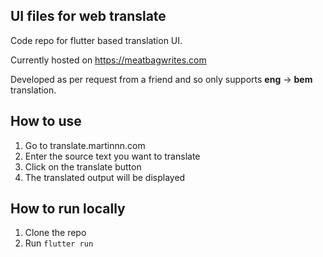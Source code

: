 ## UI files for web translate
Code repo for flutter based translation UI.

Currently hosted on https://meatbagwrites.com

Developed as per request from a friend and so only supports **eng** -> **bem** translation.

## How to use

1. Go to translate.martinnn.com
2. Enter the source text you want to translate
3. Click on the translate button
4. The translated output will be displayed

## How to run locally

1. Clone the repo
2. Run `flutter run`

